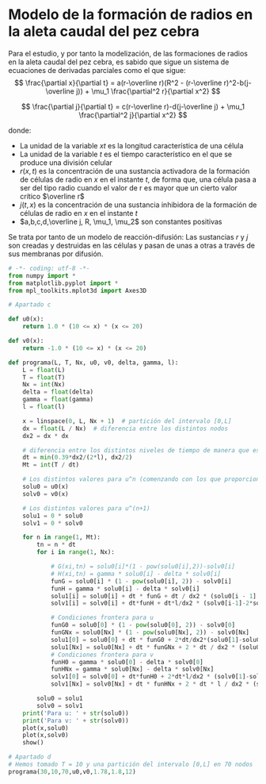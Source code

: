 # Modelo de la formación de radios en la aleta caudal del pez cebra

Para el estudio, y por tanto la modelización, de las formaciones de radios en la aleta caudal del pez cebra, es sabido que sigue un sistema de ecuaciones de derivadas parciales como el que sigue:
$$
\frac{\partial x}{\partial t} = a(r-\overline r)(R^2 - (r-\overline r)^2-b(j-\overline j)) + \mu_1 \frac{\partial^2 r}{\partial x^2}
$$

$$
\frac{\partial j}{\partial t} = c(r-\overline r)-d(j-\overline j) + \mu_1 \frac{\partial^2 j}{\partial x^2}
$$

donde:

* La unidad de la variable $xt$ es la longitud característica de una célula
* La unidad de la variable $t$ es el tiempo característico en el que se produce una división celular
* $r(x,t)$ es la concentración de una sustancia activadora de la formación de células de radio en $x$ en el instante $t$, de forma que, una célula pasa a ser del tipo radio cuando el valor de r es mayor que un cierto valor crítico $\overline r$
* $j(t,x)$ es la concentración de una sustancia inhibidora de la formación de células de radio en $x$ en el instante $t$
* $a,b,c,d,\overline j, R, \mu_1, \mu_2$ son constantes positivas

Se trata por tanto de un modelo de reacción-difusión: Las sustancias $r$ y $j$ son creadas y destruidas en las células y pasan de unas a otras a través de sus membranas por difusión.

```python
# -*- coding: utf-8 -*-
from numpy import *
from matplotlib.pyplot import *
from mpl_toolkits.mplot3d import Axes3D

# Apartado c

def u0(x):
    return 1.0 * (10 <= x) * (x <= 20)

def v0(x):
    return -1.0 * (10 <= x) * (x <= 20)

def programa(L, T, Nx, u0, v0, delta, gamma, l):
    L = float(L)
    T = float(T)
    Nx = int(Nx)
    delta = float(delta)
    gamma = float(gamma)
    l = float(l)

    x = linspace(0, L, Nx + 1)  # partición del intervalo [0,L]
    dx = float(L / Nx)  # diferencia entre los distintos nodos
    dx2 = dx * dx

    # diferencia entre los distintos niveles de tiempo de manera que esté bajo la condicion CFL y así sea consistente y estable
    dt = min(0.39*dx2/(2*l), dx2/2)
    Mt = int(T / dt)

    # Los distintos valores para u^n (comenzando con los que proporciona u(x,0), es decir u0(x) "u^0")
    solu0 = u0(x)
    solv0 = v0(x)

    # Los distintos valores para u^(n+1)
    solu1 = 0 * solu0
    solv1 = 0 * solv0

    for n in range(1, Mt):
        tn = n * dt
        for i in range(1, Nx):

            # G(xi,tn) = solu0[i]*(1 - pow(solu0[i],2))-solv0[i]
            # H(xi,tn) = gamma * solu0[i] - delta * solv0[i]
            funG = solu0[i] * (1 - pow(solu0[i], 2)) - solv0[i]
            funH = gamma * solu0[i] - delta * solv0[i]
            solu1[i] = solu0[i] + dt * funG + dt / dx2 * (solu0[i - 1] - 2 * solu0[i] + solu0[i + 1])
            solv1[i] = solv0[i] + dt*funH + dt*l/dx2 * (solv0[i-1]-2*solv0[i] + solv0[i+1])

            # Condiciones frontera para u
            funG0 = solu0[0] * (1 - pow(solu0[0], 2)) - solv0[0]
            funGNx = solu0[Nx] * (1 - pow(solu0[Nx], 2)) - solv0[Nx]
            solu1[0] = solu0[0] + dt * funG0 + 2*dt/dx2*(solu0[1]-solu0[0])
            solu1[Nx] = solu0[Nx] + dt * funGNx + 2 * dt / dx2 * (solu0[Nx-1] - solu0[Nx])
            # Condiciones frontera para v
            funH0 = gamma * solu0[0] - delta * solv0[0]
            funHNx = gamma * solu0[Nx] - delta * solv0[Nx]
            solv1[0] = solv0[0] + dt*funH0 + 2*dt*l/dx2 * (solv0[1]-solv0[0])
            solv1[Nx] = solv0[Nx] + dt * funHNx + 2 * dt * l / dx2 * (solv0[Nx-1] - solv0[Nx])

        solu0 = solu1
        solv0 = solv1
    print('Para u: ' + str(solu0))
    print('Para v: ' + str(solv0))
    plot(x,solu0)
    plot(x,solv0)
    show()

# Apartado d
# Hemos tomado T = 10 y una partición del intervalo [0,L] en 70 nodos
programa(30,10,70,u0,v0,1.78,1.8,12)

```

